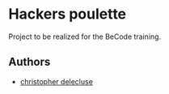 
# Hackers poulette

Project to be realized for the BeCode training.



## Authors

- [christopher delecluse](https://github.com/chris-delecluse)

